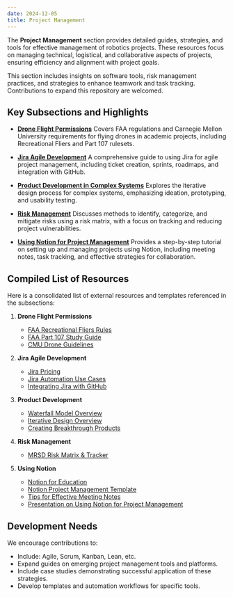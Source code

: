 ```yaml
---
date: 2024-12-05
title: Project Management
---
```

<!-- **This page is a stub.** You can help us improve it by [editing it](https://github.com/RoboticsKnowledgebase/roboticsknowledgebase.github.io).
{: .notice--warning} -->


The **Project Management** section provides detailed guides, strategies, and tools for effective management of robotics projects. These resources focus on managing technical, logistical, and collaborative aspects of projects, ensuring efficiency and alignment with project goals.

This section includes insights on software tools, risk management practices, and strategies to enhance teamwork and task tracking. Contributions to expand this repository are welcomed.

## Key Subsections and Highlights

- **[Drone Flight Permissions](/wiki/project-management/drone-flight-permissions/)**
  Covers FAA regulations and Carnegie Mellon University requirements for flying drones in academic projects, including Recreational Fliers and Part 107 rulesets.

- **[Jira Agile Development](/wiki/project-management/jira/)**
  A comprehensive guide to using Jira for agile project management, including ticket creation, sprints, roadmaps, and integration with GitHub.

- **[Product Development in Complex Systems](/wiki/project-management/product-development-complex-systems/)**
  Explores the iterative design process for complex systems, emphasizing ideation, prototyping, and usability testing.

- **[Risk Management](/wiki/project-management/risk-management/)**
  Discusses methods to identify, categorize, and mitigate risks using a risk matrix, with a focus on tracking and reducing project vulnerabilities.

- **[Using Notion for Project Management](/wiki/project-management/using-notion-for-project-management/)**
  Provides a step-by-step tutorial on setting up and managing projects using Notion, including meeting notes, task tracking, and effective strategies for collaboration.

## Compiled List of Resources

Here is a consolidated list of external resources and templates referenced in the subsections:

1. **Drone Flight Permissions**
   - [FAA Recreational Fliers Rules](https://www.faa.gov/uas/recreational_fliers)
   - [FAA Part 107 Study Guide](https://www.faa.gov/regulations_policies/handbooks_manuals/aviation/media/remote_pilot_study_guide.pdf)
   - [CMU Drone Guidelines](https://www.cmu.edu/ogc/Guidance/drones)

2. **Jira Agile Development**
   - [Jira Pricing](https://www.atlassian.com/software/jira/pricing)
   - [Jira Automation Use Cases](https://www.atlassian.com/software/jira/guides/expand-jira/automation-use-cases)
   - [Integrating Jira with GitHub](https://support.atlassian.com/jira-cloud-administration/docs/integrate-with-github/)

3. **Product Development**
   - [Waterfall Model Overview](https://en.wikipedia.org/wiki/Waterfall_model)
   - [Iterative Design Overview](https://en.wikipedia.org/wiki/Iterative_design)
   - [Creating Breakthrough Products](https://www.pearson.com/)

4. **Risk Management**
   - [MRSD Risk Matrix & Tracker](assets/MRSD_Risk.xlsx)

5. **Using Notion**
   - [Notion for Education](https://www.notion.so/product)
   - [Notion Project Management Template](https://short-gatsby-680.notion.site/Dummy-Project-47645eb16177425d932332db325d0233)
   - [Tips for Effective Meeting Notes](https://www.teamwork.com/blog/how-to-take-meeting-notes/)
   - [Presentation on Using Notion for Project Management](https://docs.google.com/presentation/d/1TTGKjiw5iJLZxELcF1hId6EU5_2fMuh5HKH0x1smT5g/edit?usp=sharing)

## Development Needs
We encourage contributions to:
- Include: Agile, Scrum, Kanban, Lean, etc.
- Expand guides on emerging project management tools and platforms.
- Include case studies demonstrating successful application of these strategies.
- Develop templates and automation workflows for specific tools.
